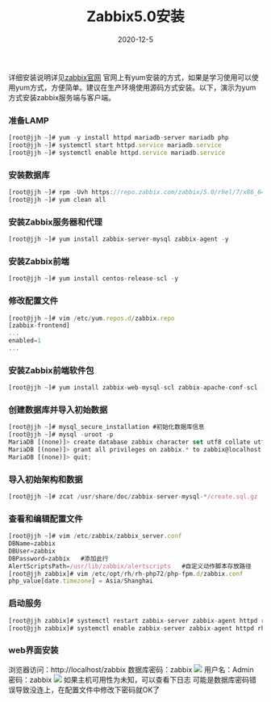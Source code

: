 ﻿---
title: Zabbix5.0安装
date: 2020-12-5
updated:
description: 
cover: https://pic.downk.cc/item/5fc1f80b15e7719084aa672f.jpg
tag:
  - Zabbix
categories:
  - 监控
---
详细安装说明详见[zabbix官网](https://www.zabbix.com/cn)
官网上有yum安装的方式，如果是学习使用可以使用yum方式，方便简单。建议在生产环境使用源码方式安装。以下，演示为yum方式安装zabbix服务端与客户端。
### 准备LAMP
```javascript
[root@jjh ~]# yum -y install httpd mariadb-server mariadb php
[root@jjh ~]# systemctl start httpd.service mariadb.service
[root@jjh ~]# systemctl enable httpd.service mariadb.service
```
### 安装数据库
```javascript
[root@jjh ~]# rpm -Uvh https://repo.zabbix.com/zabbix/5.0/rhel/7/x86_64/zabbix-release-5.0-1.el7.noarch.rpm
[root@jjh ~]# yum clean all
```
### 安装Zabbix服务器和代理
```javascript
[root@jjh ~]# yum install zabbix-server-mysql zabbix-agent -y
```
### 安装Zabbix前端
```javascript
[root@jjh ~]# yum install centos-release-scl -y
```
### 修改配置文件
```javascript
[root@jjh ~]# vim /etc/yum.repos.d/zabbix.repo 
[zabbix-frontend]
...
enabled=1
...
```
### 安装Zabbix前端软件包
```javascript
[root@jjh ~]# yum install zabbix-web-mysql-scl zabbix-apache-conf-scl -y
```
### 创建数据库并导入初始数据
```javascript
[root@jjh ~]# mysql_secure_installation #初始化数据库信息
[root@jjh ~]# mysql -uroot -p
MariaDB [(none)]> create database zabbix character set utf8 collate utf8_bin;
MariaDB [(none)]> grant all privileges on zabbix.* to zabbix@localhost identified by 'zabbix';
MariaDB [(none)]> quit;
```
### 导入初始架构和数据
```javascript
[root@jjh ~]# zcat /usr/share/doc/zabbix-server-mysql-*/create.sql.gz |mysql -uzabbix -pzabbix zabbix
```
### 查看和编辑配置文件
```javascript
[root@jjh ~]# vim /etc/zabbix/zabbix_server.conf 
DBName=zabbix
DBUser=zabbix
DBPassword=zabbix	#添加此行
AlertScriptsPath=/usr/lib/zabbix/alertscripts	#自定义动作脚本存放路径
[root@jjh zabbix]# vim /etc/opt/rh/rh-php72/php-fpm.d/zabbix.conf
php_value[date.timezone] = Asia/Shanghai
```
### 启动服务
```javascript
[root@jjh zabbix]# systemctl restart zabbix-server zabbix-agent httpd rh-php72-php-fpm
[root@jjh zabbix]# systemctl enable zabbix-server zabbix-agent httpd rh-php72-php-fpm 
```
### web界面安装
浏览器访问：http://localhost/zabbix
数据库密码：zabbix
![](https://pic.downk.cc/item/5fcb9026394ac52378a1cfc8.png)
用户名：Admin
密码：zabbix
![](https://pic.downk.cc/item/5fcc725b394ac52378375174.png)
如果主机可用性为未知，可以查看下日志
可能是数据库密码错误导致没连上，在配置文件中修改下密码就OK了
